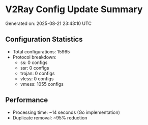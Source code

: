 # V2Ray Config Update Summary
Generated on: 2025-08-21 23:43:10 UTC

## Configuration Statistics
- Total configurations: 15965
- Protocol breakdown:
  - ss: 0 configs
  - ssr: 0 configs
  - trojan: 0 configs
  - vless: 0 configs
  - vmess: 1055 configs

## Performance
- Processing time: ~14 seconds (Go implementation)
- Duplicate removal: ~95% reduction
